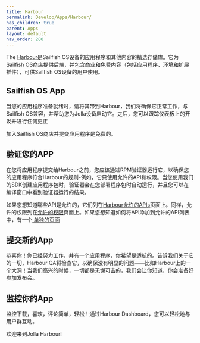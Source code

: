 ```yaml
---
title: Harbour
permalink: Develop/Apps/Harbour/
has_children: true
parent: Apps
layout: default
nav_order: 200
---
```


The [Harbour](https://harbour.jolla.com)是Sailfish OS设备的应用程序和其他内容的精选存储库。它为Sailfish OS商店提供后端，并包含商业和免费内容（包括应用程序、环境和扩展插件），可供Sailfish OS设备的用户使用。

## Sailfish OS App

当您的应用程序准备就绪时，请将其带到Harbour，我们将确保它正常工作，与Sailfish OS兼容，并帮助您为Jolla设备启动它。之后，您可以跟踪仪表板上的开发并进行任何更正

加入Sailfish OS商店并提交应用程序是免费的。

## 验证您的APP

在您将应用程序提交给Harbour之前，您应该通过RPM验证器运行它，以确保您的应用程序符合Harbour的规则-例如，它只使用允许的API和权限。当您使用我们的SDK创建应用程序包时，验证器会在您部署程序包时自动运行，并且您可以在编译窗口中看到验证器运行的结果。

如果您想知道哪些API是允许的，它们列在[Harbour允许的APIs](/Develop/Apps/Harbour/Allowed_APIs)页面上。同样，允许的权限列在[允许的权限](/Develop/Apps/Harbour/Allowed_Permissions)页面上。如果您想知道如何将API添加到允许的API列表中，有一个[ 单独的页面](/Develop/Apps/Harbour/API_Checklist)

## 提交新的App

恭喜你！你已经努力工作，并有一个应用程序，你希望是适航的。告诉我们关于它的一切，Harbour QA将检查它，以确保没有明显的问题——比如Harbour上的一个大洞！当我们高兴的时候，一切都是无懈可击的，我们会让你知道，你会准备好参加发布会。

## 监控你的App

监控下载，喜欢，评论简单，轻松！通过Harbour Dashboard，您可以轻松地与用户群互动。

欢迎来到Jolla Harbour!
